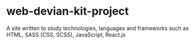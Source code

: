# web-devian-kit-project
A site written to study technologies, languages ​​and frameworks such as HTML, SASS (CSS, SCSS), JavaScript, React.js 
